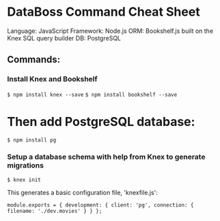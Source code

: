 # DataBoss Command Cheat Sheet

Language: JavaScript
Framework: Node.js
ORM: Bookshelf.js built on the Knex SQL query builder
DB: PostgreSQL

## Commands:

### Install Knex and Bookshelf

`$ npm install knex --save`
`$ npm install bookshelf --save`

# Then add PostgreSQL database:
`$ npm install pg`


### Setup a database schema with help from Knex to generate migrations

`$ knex init`  

This generates a basic configuration file, 'knexfile.js':  

`module.exports = {
  development: {
    client: 'pg',
    connection: {
      filename: './dev.movies'
    }
  }
};`
